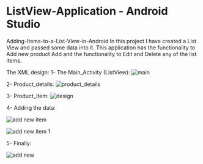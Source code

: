 # ListView-Application - Android Studio
Adding-Items-to-a-List-View-in-Android
In this project I have created a List View and passed some data into it. 
This application has the functionality to Add new product	Add and the functionality to Edit and Delete any of the list items.

The XML design:
1- The Main_Activity (ListView):
![main](https://user-images.githubusercontent.com/25162734/32986473-410ccd8e-cca0-11e7-92bf-54c5ab1c7edc.PNG)

2- Product_details:
![product_details](https://user-images.githubusercontent.com/25162734/32986479-65075448-cca0-11e7-8a27-b0c1b515ee27.PNG)


3- Product_Item:
![design](https://user-images.githubusercontent.com/25162734/32986489-82dd3276-cca0-11e7-8aac-122556ef4a68.PNG)


4- Adding the data:

![add new item](https://user-images.githubusercontent.com/25162734/32986494-bfdfab68-cca0-11e7-8a60-2413e5366093.PNG)


![add new item 1](https://user-images.githubusercontent.com/25162734/32986454-bd7f58f6-cc9f-11e7-91fa-38046650edd7.PNG)


5- Finally:

![add new](https://user-images.githubusercontent.com/25162734/32986463-d4a48236-cc9f-11e7-8508-f244c4ab690f.PNG)

